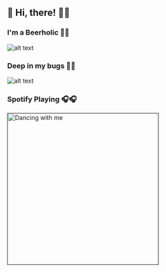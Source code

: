 ## 🙌 Hi, there! 🤗🤗
### I'm a Beerholic 🍺🍺

![alt text](https://media.giphy.com/media/djRJNZqj508sE/giphy.gif)  

### Deep in my bugs 🤨🤨
![alt text](https://media.giphy.com/media/ncUXinfptfWUY6U9xg/giphy.gif) 

### Spotify Playing 🎧🎧
[<img src="https://now-playing-codestackr.vercel.app/api/spotify-playing" alt="Dancing with me" width="350" />]()
